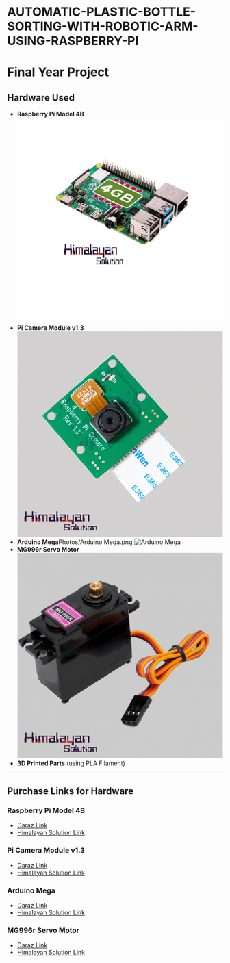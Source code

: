 # AUTOMATIC-PLASTIC-BOTTLE-SORTING-WITH-ROBOTIC-ARM-USING-RASPBERRY-PI

# Final Year Project

## Hardware Used
- **Raspberry Pi Model 4B**
  ![Raspberry Pi Model 4B](Photos/Raspberrypi.png "Raspberry Pi Model 4B")
- **Pi Camera Module v1.3**
  ![Pi Camera Module v1.3](Photos/picamera.png "Pi Camera Module v1.3")
- **Arduino Mega**Photos/Arduino Mega.png
  ![Arduino Mega](Photos/Arduinomega.jpg "Arduino Mega")
- **MG996r Servo Motor**
  ![MG996r Servo Motor](Photos/Mg996r.png "MG996r Servo Motor")
- **3D Printed Parts** (using PLA Filament)

---

## Purchase Links for Hardware
### Raspberry Pi Model 4B
- [Daraz Link](https://www.daraz.com.np/products/raspberry-pi-4-model-b4gb-i104200195-s1025080284.html?)
- [Himalayan Solution Link](https://himalayansolution.com/product/raspberry-pi-4-model-b-4-gb-ram)

### Pi Camera Module v1.3
- [Daraz Link](https://www.daraz.com.np/products/raspberry-pi-camera-v1-i125433870-s1034038299.html?)
- [Himalayan Solution Link](https://himalayansolution.com/product/raspberry-pi-camera-module-with-cable-5mp)

### Arduino Mega
- [Daraz Link](https://www.daraz.com.np/products/arduino-mega-with-usb-cable-i111519-s716963.html?)
- [Himalayan Solution Link](https://himalayansolution.com/product/arduino-mega-2560)

### MG996r Servo Motor
- [Daraz Link](https://www.daraz.com.np/products/mg-996r-metal-gear-servo-motor-i124620064-s1033846480.html?)
- [Himalayan Solution Link](https://himalayansolution.com/product/mg996r-servo-motor)
